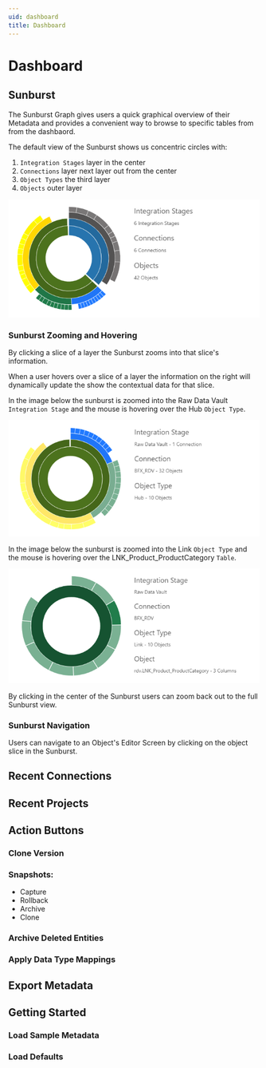 ```yaml
---
uid: dashboard
title: Dashboard
---
```

# Dashboard 

## Sunburst

The Sunburst Graph gives users a quick graphical overview of their Metadata and provides a convenient way to browse to specific tables from from the dashbaord.

The default view of the Sunburst shows us concentric circles with:
1. `Integration Stages` layer in the center
1. `Connections` layer next layer out from the center
1. `Object Types` the third layer
1. `Objects` outer layer

![Sunburst](images/bimlflex-app-dashboard-sunburst.png "Sunburst")

### Sunburst Zooming and Hovering

By clicking a slice of a layer the Sunburst zooms into that slice's information.

When a user hovers over a slice of a layer the information on the right will dynamically update the show the contextual data for that slice.

In the image below the sunburst is zoomed into the Raw Data Vault `Integration Stage` and the mouse is hovering over the Hub `Object Type`.

![Sunburst Hover Hub](images/bimlflex-app-dashboard-sunburst-hover-hub.png "Sunburst Zoom Link Hover Table")

In the image below the sunburst is zoomed into the Link `Object Type` and the mouse is hovering over the LNK_Product_ProductCategory `Table`.

![Sunburst Zoom Link Hover Table](images/bimlflex-app-dashboard-sunburst-zoom-link-hover-table.png "Sunburst Hover Hub")

By clicking in the center of the Sunburst users can zoom back out to the full Sunburst view.

### Sunburst Navigation

Users can navigate to an Object's Editor Screen by clicking on the object slice in the Sunburst.

## Recent Connections

## Recent Projects

## Action Buttons

### Clone Version 

### Snapshots: 
* Capture
* Rollback
* Archive
* Clone

### Archive Deleted Entities

### Apply Data Type Mappings

## Export Metadata

## Getting Started

### Load Sample Metadata

### Load Defaults
